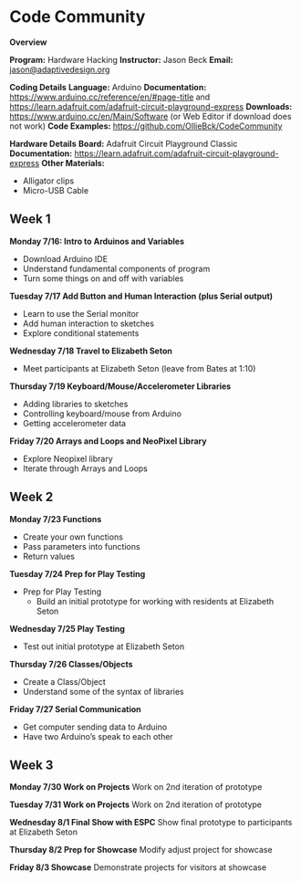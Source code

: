 # Code Community

**Overview**

**Program:** Hardware Hacking
**Instructor:** Jason Beck
**Email:** jason@adaptivedesign.org

**Coding Details**
**Language:** Arduino
**Documentation:** https://www.arduino.cc/reference/en/#page-title and https://learn.adafruit.com/adafruit-circuit-playground-express
**Downloads:** https://www.arduino.cc/en/Main/Software (or Web Editor if download does not work)
**Code Examples:** https://github.com/OllieBck/CodeCommunity


**Hardware Details**
**Board:** Adafruit Circuit Playground Classic
**Documentation:** https://learn.adafruit.com/adafruit-circuit-playground-express 
**Other Materials:**
  - Alligator clips
  - Micro-USB Cable

## Week 1

**Monday 7/16: Intro to Arduinos and Variables**
  - Download Arduino IDE
  - Understand fundamental components of program
  - Turn some things on and off with variables

**Tuesday 7/17  Add Button and Human Interaction (plus Serial output)**
  - Learn to use the Serial monitor
  - Add human interaction to sketches
  - Explore conditional statements

**Wednesday 7/18  Travel to Elizabeth Seton**
  - Meet participants at Elizabeth Seton (leave from Bates at 1:10)

**Thursday 7/19 Keyboard/Mouse/Accelerometer Libraries**
  - Adding libraries to sketches
  - Controlling keyboard/mouse from Arduino
  - Getting accelerometer data

**Friday 7/20  Arrays and Loops and NeoPixel Library**
  - Explore Neopixel library
  - Iterate through Arrays and Loops

## Week 2

**Monday 7/23  Functions**
  - Create your own functions
  - Pass parameters into functions
  - Return values

**Tuesday 7/24  Prep for Play Testing**
- Prep for Play Testing
  - Build an initial prototype for working with residents at Elizabeth Seton

**Wednesday 7/25  Play Testing**
  - Test out initial prototype at Elizabeth Seton

**Thursday 7/26  Classes/Objects**
  - Create a Class/Object
  - Understand some of the syntax of libraries

**Friday 7/27  Serial Communication**
  - Get computer sending data to Arduino
  - Have two Arduino’s speak to each other


## Week 3

**Monday 7/30  Work on Projects**
  Work on 2nd iteration of prototype

**Tuesday 7/31  Work on Projects**
  Work on 2nd iteration of prototype

**Wednesday 8/1  Final Show with ESPC**
  Show final prototype to participants at Elizabeth Seton

**Thursday 8/2  Prep for Showcase**
  Modify adjust project for showcase

**Friday 8/3  Showcase**
  Demonstrate projects for visitors at showcase
